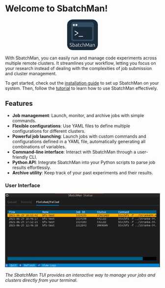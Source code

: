 # Welcome to SbatchMan!
<p align="center">
  <img src="images/sbatchman.png" alt="SbatchMan Logo" width="100"/>
</p>
With SbatchMan, you can easily run and manage code experiments across multiple remote clusters. It streamlines your workflow, letting you focus on your research instead of dealing with the complexities of job submission and cluster management.

To get started, check out the [installation guide](install.md) to set up SbatchMan on your system. Then, follow the [tutorial](tutorial.md) to learn how to use SbatchMan effectively.

## Features
- **Job management**: Launch, monitor, and archive jobs with simple commands.
- **Flexible configurations**: Use YAML files to define multiple configurations for different clusters.
- **Powerful job launching**: Launch jobs with custom commands and configurations defined in a YAML file, automatically generating all combinations of variables.
- **Command-line interface**: Interact with SbatchMan through a user-friendly CLI.
- **Python API**: Integrate SbatchMan into your Python scripts to parse job results effortlessly.
- **Archive utility**: Keep track of your past experiments and their results.

### User Interface

![SbatchMan TUI Screenshot](images/tui.png)

*The SbatchMan TUI provides an interactive way to manage your jobs and clusters directly from your terminal.*